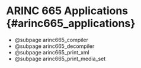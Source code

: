 # ARINC 665 Applications {#arinc665_applications}

 - @subpage arinc665_compiler
 - @subpage arinc665_decompiler
 - @subpage arinc665_print_xml
 - @subpage arinc665_print_media_set

